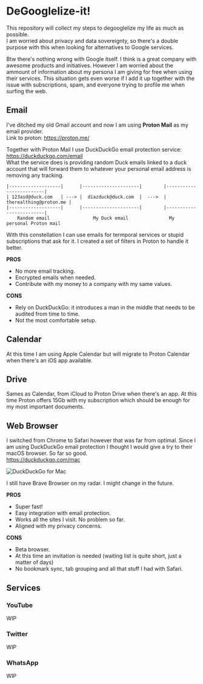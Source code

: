 # DeGooglelize-it!
This repository will collect my steps to degooglelize my life as much as possible.<br>
I am worried about privacy and data sovereignty, so there's a double purpose with this when looking for alternatives to Google services.

Btw there's nothing wrong with Google itself. I think is a great company with awesome products and initiatives. However I am worried about the ammount of information about my persona I am giving for free when using their services. This situation gets even worse if I add it up together with the issue with subscriptions, spam, and everyone trying to profile me when surfing the web.

## Email
I've ditched my old Gmail account and now I am using **Proton Mail** as my email provider.<br>
Link to proton: https://proton.me/

Together with Proton Mail I use DuckDuckGo email protection service: https://duckduckgo.com/email<br>
What the service does is providing random Duck emails linked to a duck account that will forward them to whatever your personal email address is removing any tracking.<br>

```
|-------------------|      |---------------------|        |-------------------------|
| 123asd@duck.com   | ---> |  diazduck@duck.com  |  --->  |  therealthing@proton.me |
|-------------------|      |---------------------|        |-------------------------|
    Random email                My Duck email               My personal Proton mail
```
With this constellation I can use emails for termporal services or stupid subscriptions that ask for it. I created a set of filters in Proton to handle it 
better.

**PROS**
* No more email tracking.
* Encrypted emails when needed.
* Contribute with my money to a company with my same values.

**CONS**
* Rely on DuckDuckGo: it introduces a man in the middle that needs to be audited from time to time.
* Not the most comfortable setup.

## Calendar
At this time I am using Apple Calendar but will migrate to Proton Calendar when there's an iOS app available.

## Drive
Sames as Calendar, from iCloud to Proton Drive when there's an app. At this time Proton offers 15Gb with my subscription which should be enough for my most important documents.

## Web Browser
I switched from Chrome to Safari however that was far from optimal. Since I am using DuckDuckGo email protection I thought I would give a try to their macOS browser. So far so good.<br>
https://duckduckgo.com/mac

![DuckDuckGo for Mac](https://duckduckgo.com/static-assets/image/mac/screenshot.png)

I still have Brave Browser on my radar. I might change in the future.

**PROS**
* Super fast!
* Easy integration with email protection.
* Works all the sites I visit. No problem so far.
* Aligned with my privacy concerns.

**CONS**
* Beta browser.
* At this time an invitation is needed (waiting list is quite short, just a matter of days)
* No bookmark sync, tab grouping and all that stuff I had with Safari.

## Services 
### YouTube
WIP

### Twitter
WIP

### WhatsApp
WIP
